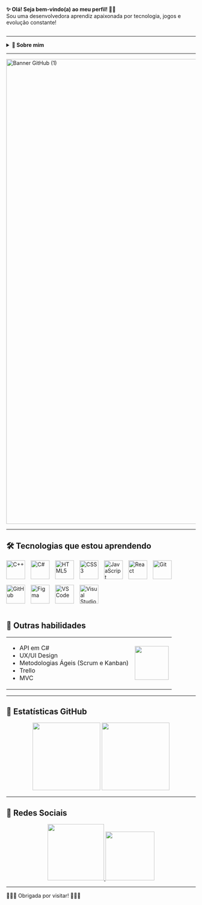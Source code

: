<div style="display: flex; align-items: center; gap: 15px;">
  <p>
    <strong>✨ Olá! Seja bem-vindo(a) ao meu perfil! 👋🏻</strong><br>
    Sou uma desenvolvedora aprendiz apaixonada por tecnologia, jogos e evolução constante!
  </p>
</div>

---

<details>
  <summary><strong>💬 Sobre mim</strong></summary>
  <br>
  <blockquote>
    Desenvolvedora aprendiz no SENAI, cursando Desenvolvimento de Sistemas. <br>
    Apaixonada por tecnologia e sempre em busca de aprender e evoluir. <br>
    Nos meus tempos livres, gosto de jogar, explorar novos jogos e sou fã de <strong>Avatar</strong> e <strong>Pokémon</strong>!
  </blockquote>
</details>

---

<img width="4950" height="1238" alt="Banner GitHub (1)" src="https://github.com/user-attachments/assets/bcfc2f0f-d7a1-420c-987c-2a618d7cd526" />

---

## 🛠️ Tecnologias que estou aprendendo

<div style="display: flex; flex-wrap: wrap; gap: 15px; align-items: center;">
  <img src="https://cdn.jsdelivr.net/gh/devicons/devicon/icons/cplusplus/cplusplus-plain.svg" width="50" title="C++"/>
  <img src="https://cdn.jsdelivr.net/gh/devicons/devicon/icons/csharp/csharp-original.svg" width="50" title="C#"/>
  <img src="https://cdn.jsdelivr.net/gh/devicons/devicon/icons/html5/html5-original.svg" width="50" title="HTML5"/>
  <img src="https://cdn.jsdelivr.net/gh/devicons/devicon/icons/css3/css3-original.svg" width="50" title="CSS3"/>
  <img src="https://cdn.jsdelivr.net/gh/devicons/devicon/icons/javascript/javascript-original.svg" width="50" title="JavaScript"/>
  <img src="https://cdn.jsdelivr.net/gh/devicons/devicon/icons/react/react-original.svg" width="50" title="React"/>
  <img src="https://cdn.jsdelivr.net/gh/devicons/devicon/icons/git/git-original.svg" width="50" title="Git"/>
  <img src="https://cdn.jsdelivr.net/gh/devicons/devicon/icons/github/github-original.svg" width="50" title="GitHub"/>
  <img src="https://cdn.jsdelivr.net/gh/devicons/devicon/icons/figma/figma-original.svg" width="50" title="Figma"/>
  <img src="https://cdn.jsdelivr.net/gh/devicons/devicon/icons/vscode/vscode-original.svg" width="50" title="VS Code"/>
  <img src="https://cdn.jsdelivr.net/gh/devicons/devicon/icons/visualstudio/visualstudio-plain.svg" width="50" title="Visual Studio"/>
</div>

<br>

## 🧠 Outras habilidades

<table>
<tr>
<td>

- API em C#  
- UX/UI Design  
- Metodologias Ágeis (Scrum e Kanban)  
- Trello  
- MVC  

</td>
<td>

<img src="https://media.tenor.com/U0L7fmkcNo0AAAAi/uxie-shiny.gif" width="90">

</td>
</tr>
</table>

---

## 👾 Estatísticas GitHub

<div align="center">
  <img height="180em" src="https://github-readme-stats.vercel.app/api?username=Yasmin-Machado-da-Silva&show_icons=true&theme=dracula&include_all_commits=true&count_private=true"/>
  <img height="180em" src="https://github-readme-stats.vercel.app/api/top-langs/?username=Yasmin-Machado-da-Silva&layout=compact&langs_count=7&theme=dracula"/>
</div>

---

## 🎀 Redes Sociais

<div align="center">
  <a href="https://www.instagram.com/y4smin_machad0/" target="_blank">
    <img src="https://img.shields.io/badge/Instagram-E4405F?style=for-the-badge&logo=instagram&logoColor=white" width="150"/>
  </a>

  <a href="mailto:yasminmachadodasilva01@gmail.com">
    <img src="https://img.shields.io/badge/Gmail-D14836?style=for-the-badge&logo=gmail&logoColor=white" width="130"/>
  </a>
</div>

---

🌸🌼🌸 Obrigada por visitar! 🌸🌼🌸
